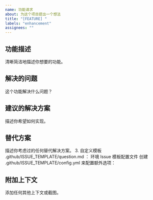 ```yaml
---
name: 功能请求
about: 为这个项目提出一个想法
title: "[FEATURE] "
labels: "enhancement"
assignees: ""
---
```


## 功能描述

清晰简洁地描述你想要的功能。

## 解决的问题

这个功能解决什么问题？

## 建议的解决方案

描述你希望如何实现。

## 替代方案

描述你考虑过的任何替代解决方案。 3. 自定义模板
.github/ISSUE_TEMPLATE/question.md ：
环境
Issue 模板配置文件
创建 .github/ISSUE_TEMPLATE/config.yml 来配置额外选项：

## 附加上下文

添加任何其他上下文或截图。
